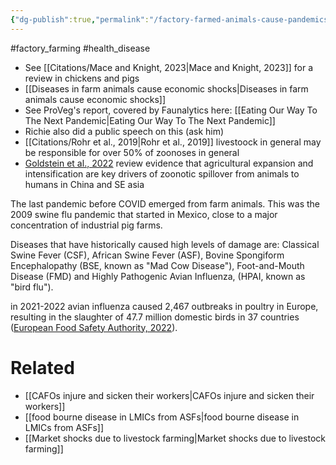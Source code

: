 ```yaml
---
{"dg-publish":true,"permalink":"/factory-farmed-animals-cause-pandemics-and-zoonotic-disease/","tags":["factory_farming"],"created":"2025-10-23T17:42:43.485+01:00","updated":"2025-10-23T18:06:08.671+01:00"}
---
```


#factory_farming #health_disease  

- See [[Citations/Mace and Knight, 2023\|Mace and Knight, 2023]] for a review in chickens and pigs
- [[Diseases in farm animals cause economic shocks\|Diseases in farm animals cause economic shocks]]
- See ProVeg's report, covered by Faunalytics here: [[Eating Our Way To The Next Pandemic\|Eating Our Way To The Next Pandemic]] 
- Richie also did a public speech on this (ask him)
- [[Citations/Rohr et al., 2019\|Rohr et al., 2019]] livestoock in general may be responsible for over 50% of zoonoses in general
- [Goldstein et al., 2022](https://iopscience.iop.org/article/10.1088/1748-9326/ac74d4) review evidence that agricultural expansion and intensification are key drivers of zoonotic spillover from animals to humans in China and SE asia

The last pandemic before COVID emerged from farm animals. This was the 2009 swine flu pandemic that started in Mexico, close to a major concentration of industrial pig farms.

Diseases that have historically caused high levels of damage are: Classical Swine Fever (CSF), African Swine Fever (ASF), Bovine Spongiform Encephalopathy (BSE, known as "Mad Cow Disease"), Foot-and-Mouth Disease (FMD) and Highly Pathogenic Avian Influenza, (HPAI, known as "bird flu").

in 2021-2022 avian influenza caused 2,467 outbreaks in poultry in Europe, resulting in the slaughter of 47.7 million domestic birds in 37 countries ([European Food Safety Authority, 2022](https://www.efsa.europa.eu/en/news/avian-influenza-unprecedented-number-summer-cases-europe)). 


# Related
- [[CAFOs injure and sicken their workers\|CAFOs injure and sicken their workers]]
- [[food bourne disease in LMICs from ASFs\|food bourne disease in LMICs from ASFs]]
- [[Market shocks due to livestock farming\|Market shocks due to livestock farming]]
